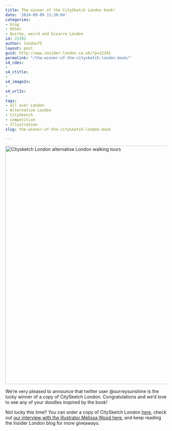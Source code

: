 ```yaml
---
title: The winner of the CitySketch London book!
date: '2014-09-09 11:30:04'
categories:
- blog
- Other
- Quirky, weird and bizarre London
id: 21291
author: london75
layout: post
guid: http://www.insider-london.co.uk/?p=21291
permalink: "/the-winner-of-the-citysketch-london-book/"
s4_cdes:
- 
s4_ctitle:
- 
s4_image2s:
- 
s4_url2s:
- 
tags:
- all over London
- Alternative London
- CitySketch
- competition
- Illustration
slug: the-winner-of-the-citysketch-london-book

---
```

[<img class="size-full wp-image-16977 aligncenter" src="http://www.insider-london.co.uk/wp-content/uploads/2014/08/Citysketch-London-book.jpg" alt="Citysketch London alternative London walking tours" width="569" height="743" />](http://www.insider-london.co.uk/wp-content/uploads/2014/08/Citysketch-London-book.jpg)
  
We&#8217;re very pleased to announce that twitter user @surreysunshine is the lucky winner of a copy of CitySketch London. Congratulations and we&#8217;d love to see any of your doodles inspired by the book!

Not lucky this time? You can order a copy of CitySketch London <a href="http://www.amazon.co.uk/Citysketch-London-Creative-Prompts-Sketching/dp/1937994554/ref=sr_1_1?s=books&ie=UTF8&qid=1409918153&sr=1-1&keywords=citysketch+london" target="_blank">here</a>, check out <a href="http://www.insider-london.co.uk/2014/08/22/melissa-wood-illustrator-citysketch-london/" target="_blank">our interview with the illustrator Melissa Wood here</a>, and keep reading the Insider London blog for more giveaways.
